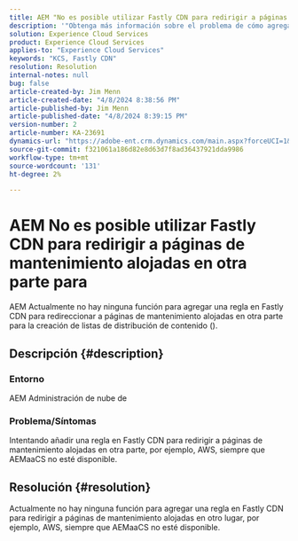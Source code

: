 ```yaml
---
title: AEM "No es posible utilizar Fastly CDN para redirigir a páginas de mantenimiento alojadas en otra parte para"
description: '"Obtenga más información sobre el problema de cómo agregar una regla en Fastly CDN para redirigir a páginas de mantenimiento alojadas en otras partes como Postman".'
solution: Experience Cloud Services
product: Experience Cloud Services
applies-to: "Experience Cloud Services"
keywords: "KCS, Fastly CDN"
resolution: Resolution
internal-notes: null
bug: false
article-created-by: Jim Menn
article-created-date: "4/8/2024 8:38:56 PM"
article-published-by: Jim Menn
article-published-date: "4/8/2024 8:39:15 PM"
version-number: 2
article-number: KA-23691
dynamics-url: "https://adobe-ent.crm.dynamics.com/main.aspx?forceUCI=1&pagetype=entityrecord&etn=knowledgearticle&id=1fea60ff-e7f5-ee11-a1fe-6045bd006268"
source-git-commit: f321061a186d82e8d63d7f8ad36437921dda9986
workflow-type: tm+mt
source-wordcount: '131'
ht-degree: 2%

---
```


# AEM No es posible utilizar Fastly CDN para redirigir a páginas de mantenimiento alojadas en otra parte para


AEM Actualmente no hay ninguna función para agregar una regla en Fastly CDN para redireccionar a páginas de mantenimiento alojadas en otra parte para la creación de listas de distribución de contenido ().

## Descripción {#description}


### Entorno

AEM Administración de nube de

### Problema/Síntomas

Intentando añadir una regla en Fastly CDN para redirigir a páginas de mantenimiento alojadas en otra parte, por ejemplo, AWS, siempre que AEMaaCS no esté disponible.


## Resolución {#resolution}


Actualmente no hay ninguna función para agregar una regla en Fastly CDN para redirigir a páginas de mantenimiento alojadas en otro lugar, por ejemplo, AWS, siempre que AEMaaCS no esté disponible.
